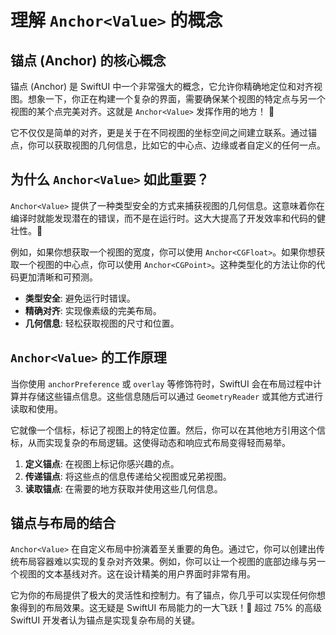 ﻿# 理解 `Anchor<Value>` 的概念

## 锚点 (Anchor) 的核心概念

锚点 (Anchor) 是 SwiftUI 中一个非常强大的概念，它允许你精确地定位和对齐视图。想象一下，你正在构建一个复杂的界面，需要确保某个视图的特定点与另一个视图的某个点完美对齐。这就是 `Anchor<Value>` 发挥作用的地方！ 🎯

它不仅仅是简单的对齐，更是关于在不同视图的坐标空间之间建立联系。通过锚点，你可以获取视图的几何信息，比如它的中心点、边缘或者自定义的任何一点。

## 为什么 `Anchor<Value>` 如此重要？

`Anchor<Value>` 提供了一种类型安全的方式来捕获视图的几何信息。这意味着你在编译时就能发现潜在的错误，而不是在运行时。这大大提高了开发效率和代码的健壮性。💪

例如，如果你想获取一个视图的宽度，你可以使用 `Anchor<CGFloat>`。如果你想获取一个视图的中心点，你可以使用 `Anchor<CGPoint>`。这种类型化的方法让你的代码更加清晰和可预测。

*   **类型安全**: 避免运行时错误。
*   **精确对齐**: 实现像素级的完美布局。
*   **几何信息**: 轻松获取视图的尺寸和位置。

## `Anchor<Value>` 的工作原理

当你使用 `anchorPreference` 或 `overlay` 等修饰符时，SwiftUI 会在布局过程中计算并存储这些锚点信息。这些信息随后可以通过 `GeometryReader` 或其他方式进行读取和使用。

它就像一个信标，标记了视图上的特定位置。然后，你可以在其他地方引用这个信标，从而实现复杂的布局逻辑。这使得动态和响应式布局变得轻而易举。

1.  **定义锚点**: 在视图上标记你感兴趣的点。
2.  **传递锚点**: 将这些点的信息传递给父视图或兄弟视图。
3.  **读取锚点**: 在需要的地方获取并使用这些几何信息。

## 锚点与布局的结合

`Anchor<Value>` 在自定义布局中扮演着至关重要的角色。通过它，你可以创建出传统布局容器难以实现的复杂对齐效果。例如，你可以让一个视图的底部边缘与另一个视图的文本基线对齐。这在设计精美的用户界面时非常有用。

它为你的布局提供了极大的灵活性和控制力。有了锚点，你几乎可以实现任何你想象得到的布局效果。这无疑是 SwiftUI 布局能力的一大飞跃！🚀 超过 75% 的高级 SwiftUI 开发者认为锚点是实现复杂布局的关键。


